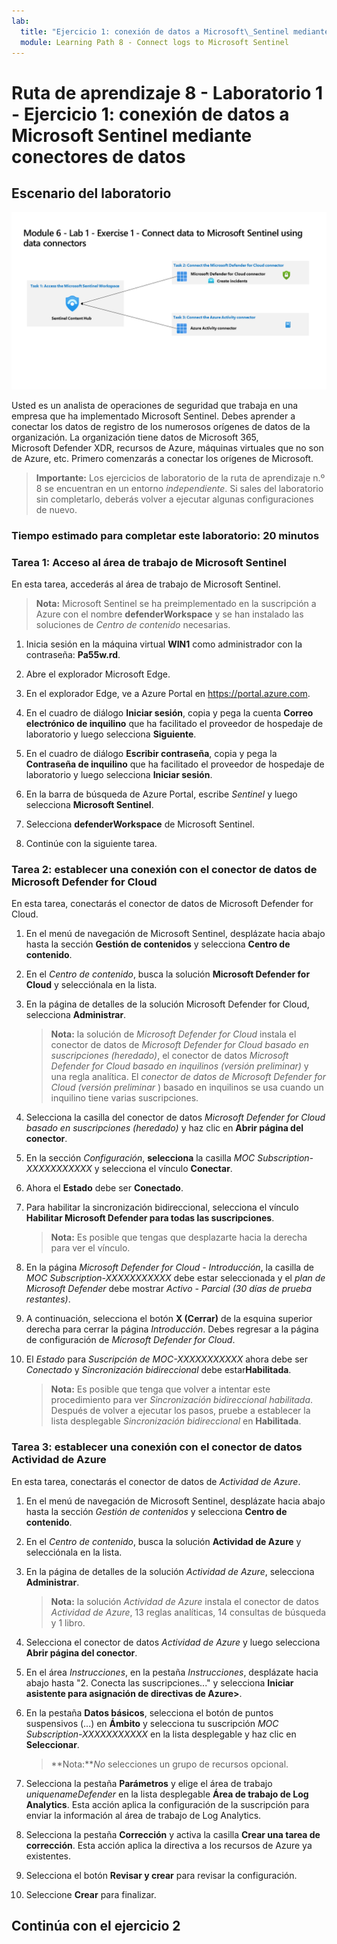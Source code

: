 ```yaml
---
lab:
  title: "Ejercicio 1: conexión de datos a Microsoft\_Sentinel mediante conectores de datos"
  module: Learning Path 8 - Connect logs to Microsoft Sentinel
---
```


# Ruta de aprendizaje 8 - Laboratorio 1 - Ejercicio 1: conexión de datos a Microsoft Sentinel mediante conectores de datos

## Escenario del laboratorio

![Introducción al laboratorio.](../Media/SC-200-Lab_Diagrams_Mod6_L1_Ex1.png)

Usted es un analista de operaciones de seguridad que trabaja en una empresa que ha implementado Microsoft Sentinel. Debes aprender a conectar los datos de registro de los numerosos orígenes de datos de la organización. La organización tiene datos de Microsoft 365, Microsoft Defender XDR, recursos de Azure, máquinas virtuales que no son de Azure, etc. Primero comenzarás a conectar los orígenes de Microsoft.

>**Importante:** Los ejercicios de laboratorio de la ruta de aprendizaje n.º 8 se encuentran en un entorno *independiente*. Si sales del laboratorio sin completarlo, deberás volver a ejecutar algunas configuraciones de nuevo.

### Tiempo estimado para completar este laboratorio: 20 minutos

### Tarea 1: Acceso al área de trabajo de Microsoft Sentinel

En esta tarea, accederás al área de trabajo de Microsoft Sentinel.

>**Nota:** Microsoft Sentinel se ha preimplementado en la suscripción a Azure con el nombre **defenderWorkspace** y se han instalado las soluciones de *Centro de contenido* necesarias.

1. Inicia sesión en la máquina virtual **WIN1** como administrador con la contraseña: **Pa55w.rd**.  

1. Abre el explorador Microsoft Edge.

1. En el explorador Edge, ve a Azure Portal en <https://portal.azure.com>.

1. En el cuadro de diálogo **Iniciar sesión**, copia y pega la cuenta **Correo electrónico de inquilino** que ha facilitado el proveedor de hospedaje de laboratorio y luego selecciona **Siguiente**.

1. En el cuadro de diálogo **Escribir contraseña**, copia y pega la **Contraseña de inquilino** que ha facilitado el proveedor de hospedaje de laboratorio y luego selecciona **Iniciar sesión**.

1. En la barra de búsqueda de Azure Portal, escribe *Sentinel* y luego selecciona **Microsoft Sentinel**.

1. Selecciona **defenderWorkspace** de Microsoft Sentinel.

1. Continúe con la siguiente tarea.

### Tarea 2: establecer una conexión con el conector de datos de Microsoft Defender for Cloud

En esta tarea, conectarás el conector de datos de Microsoft Defender for Cloud.

1. En el menú de navegación de Microsoft Sentinel, desplázate hacia abajo hasta la sección **Gestión de contenidos** y selecciona **Centro de contenido**.

1. En el *Centro de contenido*, busca la solución **Microsoft Defender for Cloud** y selecciónala en la lista.

1. En la página de detalles de la solución Microsoft Defender for Cloud, selecciona **Administrar**.

    >**Nota:** la solución de *Microsoft Defender for Cloud* instala el conector de datos de *Microsoft Defender for Cloud basado en suscripciones (heredado)*, el conector de datos *Microsoft Defender for Cloud basado en inquilinos (versión preliminar)* y una regla analítica. El *conector de datos de Microsoft Defender for Cloud (versión preliminar* ) basado en inquilinos se usa cuando un inquilino tiene varias suscripciones.

1. Selecciona la casilla del conector de datos *Microsoft Defender for Cloud basado en suscripciones (heredado)* y haz clic en **Abrir página del conector**.

1. En la sección *Configuración*, **selecciona** la casilla *MOC Subscription-XXXXXXXXXXX* y selecciona el vínculo **Conectar**.

1. Ahora el **Estado** debe ser **Conectado**.

1. Para habilitar la sincronización bidireccional, selecciona el vínculo **Habilitar Microsoft Defender para todas las suscripciones**.

    >**Nota:** Es posible que tengas que desplazarte hacia la derecha para ver el vínculo.

1. En la página *Microsoft Defender for Cloud - Introducción*, la casilla de *MOC Subscription-XXXXXXXXXXX* debe estar seleccionada y el *plan de Microsoft Defender* debe mostrar *Activo - Parcial (30 días de prueba restantes)*.

1. A continuación, selecciona el botón **X (Cerrar)** de la esquina superior derecha para cerrar la página *Introducción*. Debes regresar a la página de configuración de *Microsoft Defender for Cloud*.

1. El *Estado* para *Suscripción de MOC-XXXXXXXXXXX* ahora debe ser *Conectado* y *Sincronización bidireccional* debe estar**Habilitada**.

    >**Nota:** Es posible que tenga que volver a intentar este procedimiento para ver *Sincronización bidireccional habilitada*. Después de volver a ejecutar los pasos, pruebe a establecer la lista desplegable *Sincronización bidireccional* en **Habilitada**.

### Tarea 3: establecer una conexión con el conector de datos Actividad de Azure

En esta tarea, conectarás el conector de datos de *Actividad de Azure*.

1. En el menú de navegación de Microsoft Sentinel, desplázate hacia abajo hasta la sección *Gestión de contenidos* y selecciona **Centro de contenido**.

1. En el *Centro de contenido*, busca la solución **Actividad de Azure** y selecciónala en la lista.

1. En la página de detalles de la solución *Actividad de Azure*, selecciona **Administrar**.

    >**Nota:** la solución *Actividad de Azure* instala el conector de datos *Actividad de Azure*, 13 reglas analíticas, 14 consultas de búsqueda y 1 libro.

1. Selecciona el conector de datos *Actividad de Azure* y luego selecciona **Abrir página del conector**.

1. En el área *Instrucciones*, en la pestaña *Instrucciones*, desplázate hacia abajo hasta "2. Conecta las suscripciones..." y selecciona **Iniciar asistente para asignación de directivas de Azure>**.

1. En la pestaña **Datos básicos**, selecciona el botón de puntos suspensivos (...) en **Ámbito** y selecciona tu suscripción *MOC Subscription-XXXXXXXXXXX* en la lista desplegable y haz clic en **Seleccionar**.

    >**Nota:***No* selecciones un grupo de recursos opcional.

1. Selecciona la pestaña **Parámetros** y elige el área de trabajo *uniquenameDefender* en la lista desplegable **Área de trabajo de Log Analytics**. Esta acción aplica la configuración de la suscripción para enviar la información al área de trabajo de Log Analytics.

1. Selecciona la pestaña **Corrección** y activa la casilla **Crear una tarea de corrección**. Esta acción aplica la directiva a los recursos de Azure ya existentes.

1. Selecciona el botón **Revisar y crear** para revisar la configuración.

1. Seleccione **Crear** para finalizar.

## Continúa con el ejercicio 2
